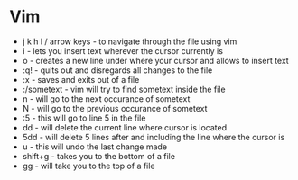 # Vim
- j k h l / arrow keys - to navigate through the file using vim
- i - lets you insert text wherever the cursor currently is
- o - creates a new line under where your cursor and allows to insert text
- :q! - quits out and disregards all changes to the file
- :x - saves and exits out of a file
- :/sometext - vim will try to find sometext inside the file
- n - will go to the next occurance of sometext
- N - will go to the previous occurance of sometext
- :5 - this will go to line 5 in the file
- dd - will delete the current line where cursor is located
- 5dd - will delete 5 lines after and including the line where the cursor is
- u - this will undo the last change made
- shift+g - takes you to the bottom of a file
- gg - will take you to the top of a file
